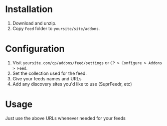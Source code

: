 # Installation

1. Download and unzip.
2. Copy `Feed` folder to `yoursite/site/addons`.

# Configuration 
1. Visit `yoursite.com/cp/addons/feed/settings` or `CP > Configure > Addons > Feed`.
3. Set the collection used for the feed.
4. Give your feeds names and URLs
5. Add any discovery sites you'd like to use (SuprFeedr, etc)

# Usage

Just use the above URLs whenever needed for your feeds